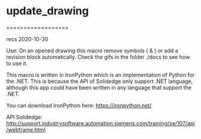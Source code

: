# update_drawing
==================

recs 2020-10-30

Use:
On an opened drawing this macro remove symbols (<ID rev> & <Bloc revision>) or add a revision block automatically.
Check the gifs in the folder ./docs to see how to use it.

This macro is written in IronPython which is an implementation of Python for the .NET. This is because the API of Solidedge only support .NET language,
although this app could have been written in any language that support the .NET.

You can download IronPython here: https://ironpython.net/

API Solidedge: http://support.industrysoftware.automation.siemens.com/training/se/107/api/webframe.html
